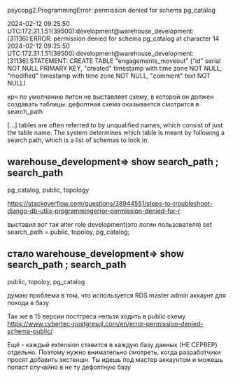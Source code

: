 psycopg2.ProgrammingError: permission denied for schema pg_catalog



2024-02-12 09:25:50 UTC:172.31.1.51(39500):development@warehouse_development:[31136]:ERROR: permission denied for schema pg_catalog at character 14
2024-02-12 09:25:50 UTC:172.31.1.51(39500):development@warehouse_development:[31136]:STATEMENT:
CREATE TABLE "engagements_moveout" ("id" serial NOT NULL PRIMARY KEY, "created" timestamp with time zone NOT NULL, "modified" timestamp with time zone NOT NULL, "comment" text NOT NULL)

крч по умолчанию питон не выставляет схему, в которой он должен создавать таблицы. 
дефолтная схема оказывается смотрится в search_path 


[...] tables are often referred to by unqualified names, which consist of just the table name. The system determines which table is meant by following a search path, which is a list of schemas to look in.

warehouse_development=> show search_path ;
         search_path
------------------------------
 pg_catalog, public, topology
 
 
 https://stackoverflow.com/questions/38944551/steps-to-troubleshoot-django-db-utils-programmingerror-permission-denied-for-r
 
 выставил вот так 
alter role  development(это логин пользователя) set search_path = public, topoloy, pg_catalog;

стало 
warehouse_development=> show search_path ;
         search_path         
-----------------------------
 public, topoloy, pg_catalog

думаю проблема в том, что используется RDS master admin аккаунт для похода в базу

Так же в 15 версии постгреса нельзя ходить в public схему https://www.cybertec-postgresql.com/en/error-permission-denied-schema-public/

Ещё - каждый extension ставится в каждую базу данных (НЕ СЕРВЕР) отдельно. Поэтому нужно внимательно смотреть, когда разработчики просят добавить экстеншн. Ты идешь под мастер аккаунтом и можешь попаст случайно в не ту дефолтную базу
